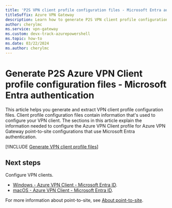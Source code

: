 ```yaml
---
title: 'P2S VPN client profile configuration files - Microsoft Entra authentication'
titleSuffix: Azure VPN Gateway
description: Learn how to generate P2S VPN client profile configuration files for Microsoft Entra authentication.
author: cherylmc
ms.service: vpn-gateway
ms.custom: devx-track-azurepowershell
ms.topic: how-to
ms.date: 03/22/2024
ms.author: cherylmc
---
```

# Generate P2S Azure VPN Client profile configuration files - Microsoft Entra authentication

This article helps you generate and extract VPN client profile configuration files. Client profile configuration files contain information that's used to configure your VPN client. The sections in this article explain the information needed to configure the Azure VPN Client profile for Azure VPN Gateway point-to-site configurations that use Microsoft Entra authentication.

[!INCLUDE [Generate VPN client profile files](../../includes/vpn-gateway-p2s-vpn-client-profile-generate-entra.md)]

## Next steps

Configure VPN clients.

* [Windows - Azure VPN Client - Microsoft Entra ID](openvpn-azure-ad-client.md).
* [macOS - Azure VPN Client - Microsoft Entra ID](openvpn-azure-ad-client-mac.md).

For more information about point-to-site, see [About point-to-site](point-to-site-about.md).
